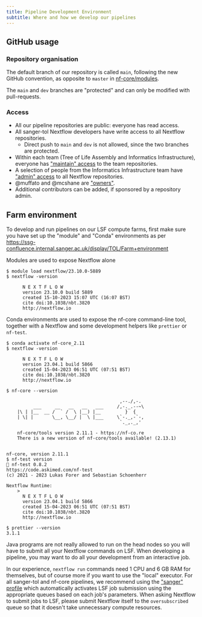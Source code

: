 ```yaml
---
title: Pipeline Development Environment
subtitle: Where and how we develop our pipelines
---
```


## GitHub usage

### Repository organisation

The default branch of our repository is called `main`, following the new GitHub convention, as opposite to `master` in [nf-core/modules](https://github.com/nf-core/modules).

The `main` and `dev` branches are "protected" and can only be modified with pull-requests.

### Access

- All our pipeline repositories are public: everyone has read access.
- All sanger-tol Nextflow developers have write access to all Nextflow repositories.
  - Direct push to `main` and `dev` is not allowed, since the two branches are protected.
- Within each team (Tree of Life Assembly and Informatics Infrastructure), everyone has ["maintain" access](https://docs.github.com/en/organizations/managing-user-access-to-your-organizations-repositories/managing-repository-roles/repository-roles-for-an-organization#permissions-for-each-role) to the team repositories.
- A selection of people from the Informatics Infrastructure team have ["admin" access](https://docs.github.com/en/organizations/managing-user-access-to-your-organizations-repositories/managing-repository-roles/repository-roles-for-an-organization#permissions-for-each-role) to all Nextflow repositories.
- @muffato and @mcshane are ["owners"](https://docs.github.com/en/organizations/managing-peoples-access-to-your-organization-with-roles/roles-in-an-organization#permissions-for-organization-roles).
- Additional contributors can be added, if sponsored by a repository admin.

## Farm environment

To develop and run pipelines on our LSF compute farms, first make sure you have set up the "module" and "Conda" environments as per https://ssg-confluence.internal.sanger.ac.uk/display/TOL/Farm+environment

Modules are used to expose Nextflow alone

```
$ module load nextflow/23.10.0-5889
$ nextflow -version

      N E X T F L O W
      version 23.10.0 build 5889
      created 15-10-2023 15:07 UTC (16:07 BST)
      cite doi:10.1038/nbt.3820
      http://nextflow.io
```

Conda environments are used to expose the nf-core command-line tool, together with a Nextflow and some development helpers like `prettier` or `nf-test`.

```
$ conda activate nf-core_2.11
$ nextflow -version

      N E X T F L O W
      version 23.04.1 build 5866
      created 15-04-2023 06:51 UTC (07:51 BST)
      cite doi:10.1038/nbt.3820
      http://nextflow.io

$ nf-core --version

                                          ,--./,-.
          ___     __   __   __   ___     /,-._.--~\
    |\ | |__  __ /  ` /  \ |__) |__         }  {
    | \| |       \__, \__/ |  \ |___     \`-._,-`-,
                                          `._,._,'

    nf-core/tools version 2.11.1 - https://nf-co.re
    There is a new version of nf-core/tools available! (2.13.1)


nf-core, version 2.11.1
$ nf-test version
🚀 nf-test 0.8.2
https://code.askimed.com/nf-test
(c) 2021 - 2023 Lukas Forer and Sebastian Schoenherr

Nextflow Runtime:
    >
      N E X T F L O W
      version 23.04.1 build 5866
      created 15-04-2023 06:51 UTC (07:51 BST)
      cite doi:10.1038/nbt.3820
      http://nextflow.io

$ prettier --version
3.1.1
```

Java programs are not really allowed to run on the head nodes so you will have to submit all your Nextflow commands on LSF.
When developing a pipeline, you may want to do all your development from an interactive job.

In our experience, `nextflow run` commands need 1 CPU and 6 GB RAM for themselves, but of course more if you want to use the "local" executor.
For all sanger-tol and nf-core pipelines, we recommend using the ["sanger" profile](https://github.com/nf-core/configs/blob/master/conf/sanger.config)
which automatically activates LSF job submission using the appropriate queues based on each job's parameters.
When asking Nextflow to submit jobs to LSF, please submit Nextflow itself to the `oversubscribed` queue so that it doesn't take unnecessary compute resources.
